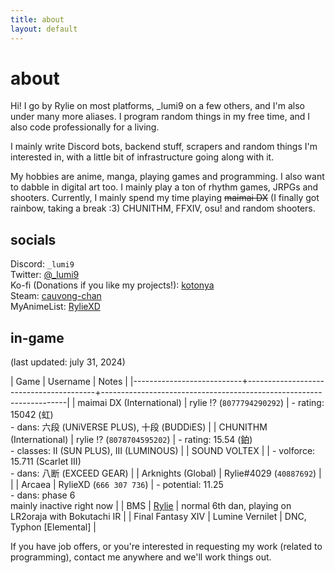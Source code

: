 ```yaml
---
title: about
layout: default
---
```


<div class="title">
    <h1>about</h1>
</div>

Hi! I go by Rylie on most platforms, \_lumi9 on a few others, and I'm also under many more aliases. I program random things in my free time, and I also code professionally for a living.

I mainly write Discord bots, backend stuff, scrapers and random things I'm interested in, with a little bit of infrastructure going along with it.

My hobbies are anime, manga, playing games and programming. I also want to dabble in digital art too. I mainly play a ton of rhythm games, JRPGs and shooters. Currently, I mainly spend my time playing ~~maimai DX~~ (I finally got rainbow, taking a break :3) CHUNITHM, FFXIV, osu! and random shooters.

## socials

Discord: `_lumi9` \
Twitter: [@\_lumi9](https://twitter.com/_lumi9) \
Ko-fi (Donations if you like my projects!): [kotonya](https://ko-fi.com/kotonya) \
Steam: [cauvong-chan](https://steamcommunity.com/id/cauvong-chan) \
MyAnimeList: [RylieXD](https://myanimelist.net/profile/RylieXD)

## in-game

(last updated: july 31, 2024)

| Game                      | Username                               | Notes                                                               |
|---------------------------+----------------------------------------+---------------------------------------------------------------------|
| maimai DX (International) | rylie !? (`8077794290292`)             | - rating: 15042 (虹)<br>- dans: 六段 (UNiVERSE PLUS), 十段 (BUDDiES)  |
| CHUNITHM (International)  | rylie !? (`8078704595202`)             | - rating: 15.54 (鉑)<br>- classes: II (SUN PLUS), III (LUMINOUS)     |
| SOUND VOLTEX              |                                        | - volforce: 15.711 (Scarlet III)<br>- dans: 八断 (EXCEED GEAR)       |
| Arknights (Global)        | Rylie#4029 (`40887692`)                |                                                                     |
| Arcaea                    | RylieXD (`666 307 736`)                | - potential: 11.25<br> - dans: phase 6<br>mainly inactive right now |
| BMS                       | [Rylie](https://bokutachi.xyz/u/Rylie) | normal 6th dan, playing on LR2oraja with Bokutachi IR               |
| Final Fantasy XIV         | Lumine Vernilet                        | DNC, Typhon [Elemental]                                             |

If you have job offers, or you're interested in requesting my work (related to programming), contact me anywhere and we'll work things out.

